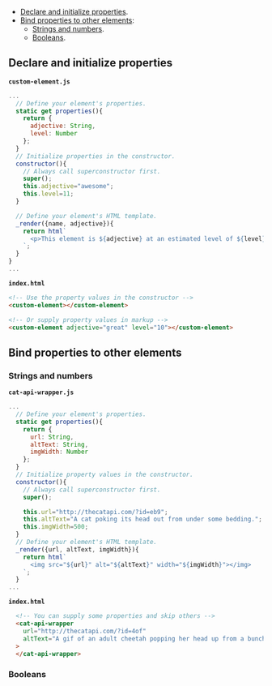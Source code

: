 
* [Declare and initialize properties](#declareandinitializeproperties).
* [Bind properties to other elements](#bindpropertiestootherelements):
    * [Strings and numbers](#stringsandnumbers).
    * [Booleans](#booleans).

## Declare and initialize properties

**`custom-element.js`**

```js
...
  // Define your element's properties.
  static get properties(){
    return {
      adjective: String,
      level: Number
    };
  }
  // Initialize properties in the constructor.
  constructor(){
    // Always call superconstructor first.
    super();
    this.adjective="awesome";
    this.level=11;
  }

  // Define your element's HTML template.
  _render({name, adjective}){
    return html`
      <p>This element is ${adjective} at an estimated level of ${level}.</p>
    `;
  }
}
...
```

**`index.html`**

```html
<!-- Use the property values in the constructor -->
<custom-element></custom-element>

<!-- Or supply property values in markup -->
<custom-element adjective="great" level="10"></custom-element>
```

## Bind properties to other elements

### Strings and numbers

**`cat-api-wrapper.js`**

```js
...
  // Define your element's properties.
  static get properties(){
    return {
      url: String,
      altText: String,
      imgWidth: Number
    };
  }
  // Initialize property values in the constructor.
  constructor(){
    // Always call superconstructor first.
    super();

    this.url="http://thecatapi.com/?id=eb9";
    this.altText="A cat poking its head out from under some bedding.";
    this.imgWidth=500;
  }
  // Define your element's HTML template.
  _render({url, altText, imgWidth}){
    return html`
      <img src="${url}" alt="${altText}" width="${imgWidth}"></img>
    `;
  }
...
```

**`index.html`**

```html
  <!-- You can supply some properties and skip others -->
  <cat-api-wrapper
    url="http://thecatapi.com/?id=4of" 
    altText="A gif of an adult cheetah popping her head up from a bunch of cheetah cubs."
  >
  </cat-api-wrapper>
```

### Booleans

